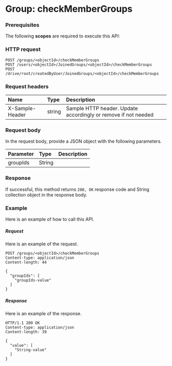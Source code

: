 # Group: checkMemberGroups


### Prerequisites
The following **scopes** are required to execute this API: 
### HTTP request
<!-- { "blockType": "ignored" } -->
```http
POST /groups/<objectId>/checkMemberGroups
POST /users/<objectId>/JoinedGroups/<objectId>/checkMemberGroups
POST /drive/root/createdByUser/JoinedGroups/<objectId>/checkMemberGroups

```
### Request headers
| Name       | Type | Description|
|:---------------|:--------|:----------|
| X-Sample-Header  | string  | Sample HTTP header. Update accordingly or remove if not needed|

### Request body
In the request body, provide a JSON object with the following parameters.

| Parameter	   | Type	|Description|
|:---------------|:--------|:----------|
|groupIds|String||

### Response
If successful, this method returns `200, OK` response code and String collection object in the response body.

### Example
Here is an example of how to call this API.
##### Request
Here is an example of the request.
<!-- {
  "blockType": "request",
  "name": "group_checkmembergroups"
}-->
```http
POST /groups/<objectId>/checkMemberGroups
Content-type: application/json
Content-length: 44

{
  "groupIds": [
    "groupIds-value"
  ]
}
```

##### Response
Here is an example of the response.
<!-- {
  "blockType": "response",
  "truncated": false,
  "@odata.type": "string",
  "isCollection": true
} -->
```http
HTTP/1.1 200 OK
Content-type: application/json
Content-length: 39

{
  "value": [
    "String-value"
  ]
}
```

<!-- uuid: f4282086-4ec7-435f-971b-d0217ca34cc7
2015-10-19 09:07:24 UTC -->
<!-- {
  "type": "#page.annotation",
  "description": "Group: checkMemberGroups",
  "keywords": "",
  "section": "documentation",
  "tocPath": ""
}-->